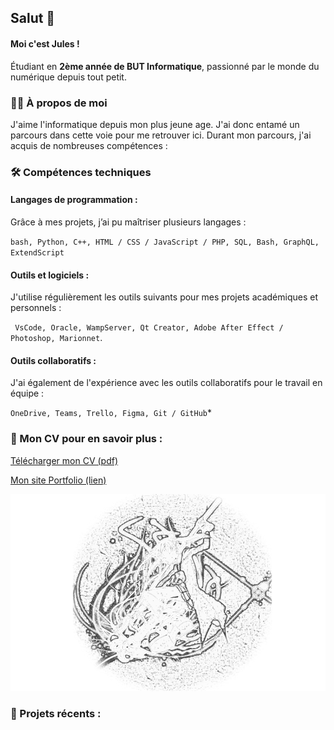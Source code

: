 ## Salut 👋


#### Moi c'est Jules !
Étudiant en **2ème année de BUT Informatique**, passionné par le monde du numérique depuis tout petit.


### 🧑‍💻 À propos de moi
J'aime l'informatique depuis mon plus jeune age. J'ai donc entamé un parcours dans cette voie pour me retrouver ici. Durant mon parcours, j'ai acquis de nombreuses compétences : 


### 🛠️ Compétences techniques

#### Langages de programmation :
Grâce à mes projets, j’ai pu maîtriser plusieurs langages :

``bash, Python, C++, HTML / CSS / JavaScript / PHP, SQL, Bash, GraphQL, ExtendScript``

#### Outils et logiciels :
J'utilise régulièrement les outils suivants pour mes projets académiques et personnels :

`` VsCode, Oracle, WampServer, Qt Creator, Adobe After Effect / Photoshop, Marionnet``.

#### Outils collaboratifs :
J'ai également de l'expérience avec les outils collaboratifs pour le travail en équipe : 

``OneDrive, Teams, Trello, Figma, Git / GitHub``*


### 📄 Mon CV pour en savoir plus : 
[Télécharger mon CV (pdf)](./CV.pdf)

[Mon site Portfolio (lien)](https://jvlatrille.github.io/vitrine/)

![Mon logo](./pfp%20Soul%20Eater%20fond%20noir.png)


### 🚀 Projets récents :
